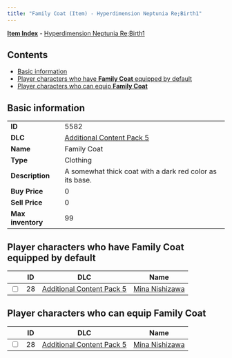 ```yaml
---
title: "Family Coat (Item) - Hyperdimension Neptunia Re;Birth1"
---
```


[**Item Index**](/neptunia/rb1/item/index.html) - [Hyperdimension Neptunia Re;Birth1](/neptunia/rb1)

## Contents

- [Basic information](#basic-information)
- [Player characters who have **Family Coat** equipped by default](#player-characters-who-have-family-coat-equipped-by-default)
- [Player characters who can equip **Family Coat**](#player-characters-who-can-equip-family-coat)

## Basic information

|   |   |
| -- | -- |
| **ID** | 5582 |
| **DLC** | [Additional Content Pack 5](/neptunia/rb1/dlc/14-pack5.html) |
| **Name** | Family Coat |
| **Type** | Clothing |
| **Description** | A somewhat thick coat with a dark red color as its base. |
| **Buy Price** | 0 |
| **Sell Price** | 0 |
| **Max inventory** | 99 |


## Player characters who have **Family Coat** equipped by default

|    | ID | DLC | Name |
| -- | -- | --- | ---- |
| <input type="checkbox" id="rb1-player-14-28" class="trackbox" /> | 28 | [Additional Content Pack 5](/neptunia/rb1/dlc/14-pack5.html) | [Mina Nishizawa](/neptunia/rb1/player/14-28-mina-nishizawa.html) |


## Player characters who can equip **Family Coat**

|    | ID | DLC | Name |
| -- | -- | --- | ---- |
| <input type="checkbox" id="rb1-player-14-28" class="trackbox" /> | 28 | [Additional Content Pack 5](/neptunia/rb1/dlc/14-pack5.html) | [Mina Nishizawa](/neptunia/rb1/player/14-28-mina-nishizawa.html) |
